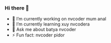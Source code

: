 ### Hi there 👋

- 🔭 I’m currently working on nvcoder mum anal
- 🌱 I’m currently learning xuy nvcodera
- 💬 Ask me about batya nvcoder
- ⚡ Fun fact: nvcoder pidor

